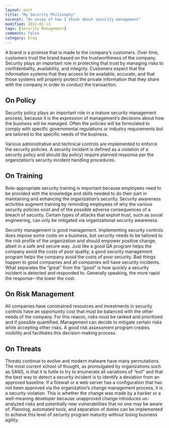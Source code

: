 ```yaml
---
layout: post
title: "My Security Philosophy"
excerpt: "An essay of how I think about security management"
modified: 2012-01-13
tags: [Security Management]
comments: false
category: blog
---
```


A brand is a promise that is made to the company’s customers.  Over time, customers trust the brand based on the trustworthiness of the company.  Security plays an important role in protecting that trust by managing risks to confidentiality, availability, and integrity.  Customers expect that the information systems that they access to be available, accurate, and that those systems will properly protect the private information that they share with the company in order to conduct the transaction.

## On Policy

Security policy plays an important role in a mature security management process, because it is the expression of management’s decisions about how the business will be managed.  Often the policies will be formulated to comply with specific governmental regulations or industry requirements but are tailored to the specific needs of the business.

Various administrative and technical controls are implemented to enforce the security policies.  A security incident is defined as a violation of a security policy and should (by policy) require planned response per the organization’s security incident handling procedures.

## On Training

Role-appropriate security training is important because employees need to be provided with the knowledge and skills needed to do their part in maintaining and enhancing the organization’s security.  Security awareness activities augment training by reminding employees of why the various security policies exist and of the possible adverse consequences of a breach of security.  Certain types of attacks that exploit trust, such as social engineering, can only be mitigated via organizational security awareness.

Security management is good management.  Implementing security controls does impose some costs on a business, but security needs to be tailored to the risk profile of the organization and should empower positive change, albeit in a safe and secure way. Just like a good QA program helps the company avoid the costs of poor quality, a good security management program helps the company avoid the costs of poor security.  Bad things happen to good companies and all companies will have security incidents.  What separates the “great” from the “good” is how quickly a security incident is detected and responded to.  Generally speaking, the more rapid the response--the lower the cost.

## On Risk Management

All companies have constrained resources and investments in security controls have an opportunity cost that must be balanced with the other needs of the company.  For this reason, risks must be ranked and prioritized and if possible quantified. Management can decide to mitigate certain risks while accepting other risks.  A good risk assessment program creates visibility and facilitates this decision-making process.

## On Threats
Threats continue to evolve and modern malware have many permutations.  The most current school of thought, as promulgated by organizations such as SANS, is that it is futile to try to enumerate all variations of “evil” and that the best way to detect a security incident is to identify a deviation from an approved baseline. If a firewall or a web server has a configuration that has not been approved via the organization’s change management process, it is a security violation.  This is whether the change was made by a hacker or a well-meaning developer because unapproved change introduces un-analyzed risks and potentially new vulnerabilities that no one may be aware of.  Planning, automated tools, and separation of duties can be implemented to achieve this level of security program maturity without losing business agility.
